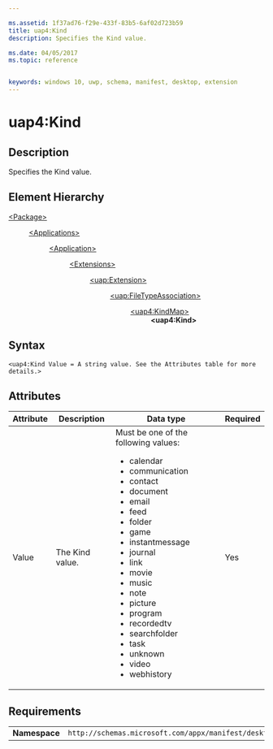```yaml
---

ms.assetid: 1f37ad76-f29e-433f-83b5-6af02d723b59
title: uap4:Kind
description: Specifies the Kind value.

ms.date: 04/05/2017
ms.topic: reference


keywords: windows 10, uwp, schema, manifest, desktop, extension 
---
```


# uap4:Kind

## Description
Specifies the Kind value. 

## Element Hierarchy
<dl>
<dt><a href="element-package.md">&lt;Package&gt;</a></dt>
<dd>
<dl>
<dt><a href="element-applications.md">&lt;Applications&gt;</a></dt>
<dd>
<dl>
<dt><a href="element-application.md">&lt;Application&gt;</a></dt>
<dd>
<dl>
<dt><a href="element-1-extensions.md">&lt;Extensions&gt;</a></dt>
<dd>
<dl>
<dt><a href="element-uap-extension.md">&lt;uap:Extension&gt;</a></dt>
<dd>
<dl>
<dt><a href="element-uap-filetypeassociation.md">&lt;uap:FileTypeAssociation&gt;</a></dt>
<dd>
<dl>
<dt><a href="element-uap4-kindmap.md">&lt;uap4:KindMap&gt;</a></dt>
<dd><b>&lt;uap4:Kind&gt;</b></dd>
</dl>
</dd>
</dl>
</dd>
</dl>
</dd>
</dl>
</dd>
</dl>
</dd>
</dl>
</dd>
</dl>


## Syntax
```syntax
<uap4:Kind Value = A string value. See the Attributes table for more details.>
```

## Attributes
| Attribute | Description | Data type | Required |
|-----------|-------------|-----------|----------|
| Value | The Kind value. | Must be one of the following values: <ul><li>calendar</li><li>communication</li><li>contact</li><li>document</li><li>email</li><li>feed</li><li>folder</li><li>game</li><li>instantmessage</li><li>journal</li><li>link</li><li>movie</li><li>music</li><li>note</li><li>picture</li><li>program</li><li>recordedtv</li><li>searchfolder</li><li>task</li><li>unknown</li><li>video</li><li>webhistory</li></ul> | Yes |

## Requirements

|               |                                                             |
|---------------|-------------------------------------------------------------|
| **Namespace** | `http://schemas.microsoft.com/appx/manifest/desktop/windows10/2` |